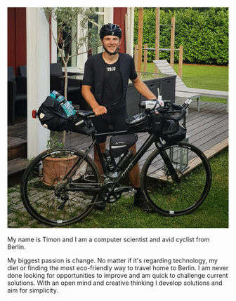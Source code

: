<img class="profile-picture" src="../assets/img/home-profile-picture-square.png"/>

My name is Timon and I am a computer scientist and avid cyclist from Berlin.

My biggest passion is change.
No matter if it's regarding technology, my diet or finding the most eco-friendly way to travel home to Berlin.
I am never done looking for opportunities to improve and am quick to challenge current solutions.
With an open mind and creative thinking I develop solutions and aim for simplicity.

